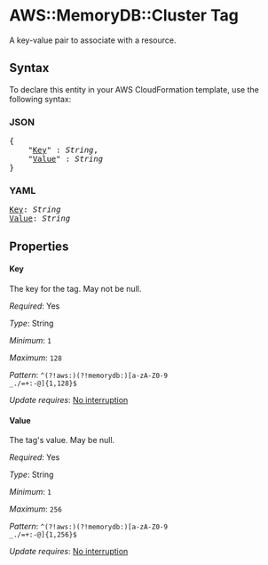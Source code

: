# AWS::MemoryDB::Cluster Tag

A key-value pair to associate with a resource.

## Syntax

To declare this entity in your AWS CloudFormation template, use the following syntax:

### JSON

<pre>
{
    "<a href="#key" title="Key">Key</a>" : <i>String</i>,
    "<a href="#value" title="Value">Value</a>" : <i>String</i>
}
</pre>

### YAML

<pre>
<a href="#key" title="Key">Key</a>: <i>String</i>
<a href="#value" title="Value">Value</a>: <i>String</i>
</pre>

## Properties

#### Key

The key for the tag. May not be null.

_Required_: Yes

_Type_: String

_Minimum_: <code>1</code>

_Maximum_: <code>128</code>

_Pattern_: <code>^(?!aws:)(?!memorydb:)[a-zA-Z0-9 _\.\/=+:\-@]{1,128}$</code>

_Update requires_: [No interruption](https://docs.aws.amazon.com/AWSCloudFormation/latest/UserGuide/using-cfn-updating-stacks-update-behaviors.html#update-no-interrupt)

#### Value

The tag's value. May be null.

_Required_: Yes

_Type_: String

_Minimum_: <code>1</code>

_Maximum_: <code>256</code>

_Pattern_: <code>^(?!aws:)(?!memorydb:)[a-zA-Z0-9 _\.\/=+:\-@]{1,256}$</code>

_Update requires_: [No interruption](https://docs.aws.amazon.com/AWSCloudFormation/latest/UserGuide/using-cfn-updating-stacks-update-behaviors.html#update-no-interrupt)
